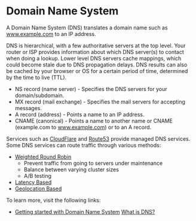 # Domain Name System

A Domain Name System (DNS) translates a domain name such as www.example.com to an IP address.

DNS is hierarchical, with a few authoritative servers at the top level. Your router or ISP provides information about which DNS server(s) to contact when doing a lookup. Lower level DNS servers cache mappings, which could become stale due to DNS propagation delays. DNS results can also be cached by your browser or OS for a certain period of time, determined by the time to live (TTL).

- NS record (name server) - Specifies the DNS servers for your domain/subdomain.
- MX record (mail exchange) - Specifies the mail servers for accepting messages.
- A record (address) - Points a name to an IP address.
- CNAME (canonical) - Points a name to another name or CNAME (example.com to www.example.com) or to an A record.

Services such as [CloudFlare](https://www.cloudflare.com/dns/) and [Route53](https://aws.amazon.com/route53/) provide managed DNS services. Some DNS services can route traffic through various methods:

- [Weighted Round Robin](https://www.jscape.com/blog/load-balancing-algorithms)
  - Prevent traffic from going to servers under maintenance
  - Balance between varying cluster sizes
  - A/B testing
- [Latency Based](https://docs.aws.amazon.com/Route53/latest/DeveloperGuide/routing-policy.html#routing-policy-latency)
- [Geolocation Based](https://docs.aws.amazon.com/Route53/latest/DeveloperGuide/routing-policy.html#routing-policy-geo) 

To learn more, visit the following links:

- [Getting started with Domain Name System](https://github.com/donnemartin/system-design-primer#domain-name-system)
[What is DNS?](https://www.cloudflare.com/learning/dns/what-is-dns/)